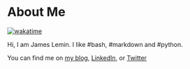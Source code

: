 # About Me

[![wakatime](https://wakatime.com/badge/user/36bf122f-6a28-4b99-a221-4ae75be36620.svg)](https://wakatime.com/@36bf122f-6a28-4b99-a221-4ae75be36620)

Hi, I am James Lemin.  I like #bash, #markdown and #python.

You can find me on [my blog](https://james-lemin.com/), [LinkedIn](https://uk.linkedin.com/in/james-lemin-4a7028a5), or [Twitter](https://twitter.com/Jasmine_Elm)
